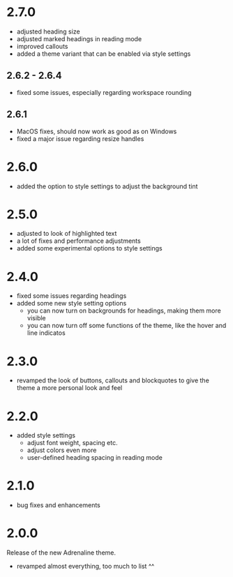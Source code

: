 # 2.7.0
+ adjusted heading size
+ adjusted marked headings in reading mode
+ improved callouts
+ added a theme variant that can be enabled via style settings

## 2.6.2 - 2.6.4
+ fixed some issues, especially regarding workspace rounding

## 2.6.1
+ MacOS fixes, should now work as good as on Windows
+ fixed a major issue regarding resize handles

# 2.6.0
+ added the option to style settings to adjust the background tint

# 2.5.0
+ adjusted to look of highlighted text
+ a lot of fixes and performance adjustments
+ added some experimental options to style settings

# 2.4.0
+ fixed some issues regarding headings
+ added some new style setting options
  + you can now turn on backgrounds for headings, making them more visible
  + you can now turn off some functions of the theme, like the hover and line indicatos

# 2.3.0
+ revamped the look of buttons, callouts and blockquotes to give the theme a more personal look and feel

# 2.2.0
+ added style settings
  + adjust font weight, spacing etc.
  + adjust colors even more
  + user-defined heading spacing in reading mode

# 2.1.0
+ bug fixes and enhancements

# 2.0.0
Release of the new Adrenaline theme.
+ revamped almost everything, too much to list ^^
